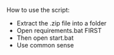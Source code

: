 How to use the script:

- Extract the .zip file into a folder
- Open requirements.bat FIRST
- Then open start.bat
- Use common sense
